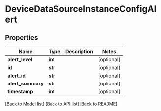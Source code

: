 # DeviceDataSourceInstanceConfigAlert

## Properties
Name | Type | Description | Notes
------------ | ------------- | ------------- | -------------
**alert_level** | **int** |  | [optional] 
**id** | **str** |  | [optional] 
**alert_id** | **str** |  | [optional] 
**alert_summary** | **str** |  | [optional] 
**timestamp** | **int** |  | [optional] 

[[Back to Model list]](../README.md#documentation-for-models) [[Back to API list]](../README.md#documentation-for-api-endpoints) [[Back to README]](../README.md)


